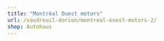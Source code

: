 ```yaml
---
title: "Montréal Ouest motors"
url: /vaudreuil-dorion/montreal-ouest-motors-2/
shop: Autohaus
---
```

